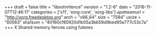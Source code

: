 +++
draft = false
title = "libxshmfence"
version = "1.2-6"
date = "2016-11-07T12:46:11"
categories = ['x11', 'xorg-core', 'xorg-libs']
upstreamurl = "http://xorg.freedesktop.org"
arch = "x86_64"
size = "7584"
usize = "60563"
sha1sum = "40160cf85920d1b05a3bb59d9bed95e777c53c7a"
+++
X Shared memory fences using futexes